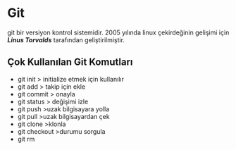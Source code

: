 # Git 
git bir versiyon kontrol sistemidir.
2005 yılında linux çekirdeğinin gelişimi için ***Linus Torvalds*** tarafından geliştirilmiştir.

## Çok Kullanılan Git Komutları 

* git init > initialize etmek için kullanılır
* git add > takip için ekle
* git commit > onayla
* git status  > değişimi izle 
* git push  >uzak bilgisayara yolla
* git pull  >uzak bilgisayardan çek
* git clone >klonla
* git checkout >durumu sorgula 
* git rm
